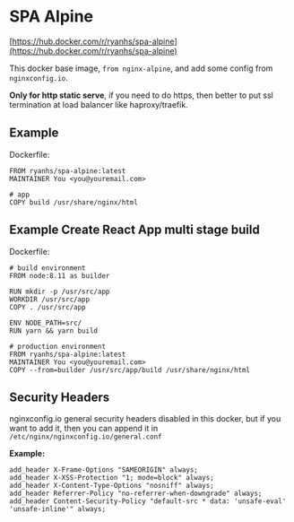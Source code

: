 # SPA Alpine

[https://hub.docker.com/r/ryanhs/spa-alpine](https://hub.docker.com/r/ryanhs/spa-alpine)

This docker base image, `from nginx-alpine`, and add some config from `nginxconfig.io`.

**Only for http static serve**, if you need to do https, then better to put ssl termination at load balancer like haproxy/traefik.


## Example

Dockerfile:

```
FROM ryanhs/spa-alpine:latest
MAINTAINER You <you@youremail.com>

# app
COPY build /usr/share/nginx/html
```

## Example Create React App multi stage build

Dockerfile:

```
# build environment
FROM node:8.11 as builder

RUN mkdir -p /usr/src/app
WORKDIR /usr/src/app
COPY . /usr/src/app

ENV NODE_PATH=src/
RUN yarn && yarn build

# production environment
FROM ryanhs/spa-alpine:latest
MAINTAINER You <you@youremail.com>
COPY --from=builder /usr/src/app/build /usr/share/nginx/html
```

## Security Headers

nginxconfig.io general security headers disabled in this docker,
but if you want to add it, then you can append it in `/etc/nginx/nginxconfig.io/general.conf`

**Example:**

```
add_header X-Frame-Options "SAMEORIGIN" always;
add_header X-XSS-Protection "1; mode=block" always;
add_header X-Content-Type-Options "nosniff" always;
add_header Referrer-Policy "no-referrer-when-downgrade" always;
add_header Content-Security-Policy "default-src * data: 'unsafe-eval' 'unsafe-inline'" always;
```
